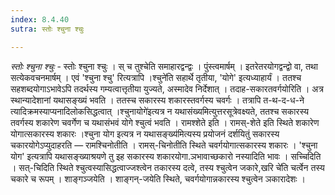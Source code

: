 ```yaml
---
index: 8.4.40
sutra: स्तोः श्चुना श्चुः

---
```

_स्तोः श्चुना श्चुः_ - स्तोः श्चुना श्चुः । स् च तुश्चेति समाहारद्वन्द्वः । पुंस्त्वमार्षम् । इतरेतरयोगद्वन्द्वो वा, तथा सत्येकवचनमार्षम् । एवं 'श्चुना श्चु' रित्यत्रापि ।श्चुने॑ति सहार्थे तृतीया, 'योगे' इत्यध्याहार्यं । ततश्च सहशब्दयोगाऽभावेऽपि तदर्थस्य गम्यत्वात्तृतीया युज्यते, अस्मादेव निर्देशात् । तदाह-सकारतवर्गयोरिति । अत्र स्थान्यादेशानां यथासङ्ख्यं भवति । ततस्च सकारस्य शकारस्तवर्गस्य चवर्गः । तत्रापि त-थ-द-ध-ने त्यादिक्रमस्याप्यनादिलोकसिद्धत्वात् ।श्चुनायोगे॑इत्यत्र न यथासंख्यमित्युत्तरसूत्रेवक्ष्यते, ततश्च सकारस्य तवर्गस्य शकारेण चवर्गेण च यथासंभवं योगे श्चुत्वं भवति । रामश्शेते इति । रामस्-शेते इति स्थिते शकारेण योगात्सकारस्य शकारः ।श्चुना योग इत्यत्र न यथासङ्ख्य॑मित्यस्य प्रयोजनं दर्शयितुं सकारस्य चकारयोगेऽप्युदाहरति — रामश्चिनोतीति । रामस्-चिनोतीति स्थिते चवर्गयोगात्सकारस्य शकारः । 'श्चुना योग' इत्यत्रापि यथासङ्ख्याश्रयणे तु इह सकारस्य शकारयोगा.ञभावाच्छकारो नस्यादिति भावः । सच्चिदिति । सत्-चिदिति स्थिते श्चुत्वस्यासिद्धत्वाज्जश्त्वेन तकारस्य दत्वे, तस्य श्चुत्वेन जकारे,खरि चे॑ति चर्त्वेन तस्य चकारे च रूपम् । शाङ्गञ्जयेति । शाङ्गन्-जयेति स्थिते, चवर्गयोगान्नकारस्य श्चुत्वेन ञकारादेशः ।